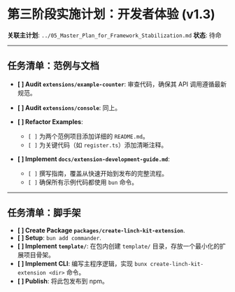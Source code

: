 # 第三阶段实施计划：开发者体验 (v1.3)

**关联主计划**: `../05_Master_Plan_for_Framework_Stabilization.md`
**状态**: 待命

---

## 任务清单：范例与文档

- **[ ] Audit `extensions/example-counter`**: 审查代码，确保其 API 调用遵循最新规范。
- **[ ] Audit `extensions/console`**: 同上。

- **[ ] Refactor Examples**: 
    - `[ ]` 为两个范例项目添加详细的 `README.md`。
    - `[ ]` 为关键代码（如 `register.ts`）添加清晰注释。

- **[ ] Implement `docs/extension-development-guide.md`**:
    - `[ ]` 撰写指南，覆盖从快速开始到发布的完整流程。
    - `[ ]` 确保所有示例代码都使用 `bun` 命令。

---

## 任务清单：脚手架

- **[ ] Create Package `packages/create-linch-kit-extension`**.
- **[ ] Setup**: `bun add commander`.
- **[ ] Implement `template/`**: 在包内创建 `template/` 目录，存放一个最小化的扩展项目骨架。
- **[ ] Implement CLI**: 编写主程序逻辑，实现 `bunx create-linch-kit-extension <dir>` 命令。
- **[ ] Publish**: 将此包发布到 npm。